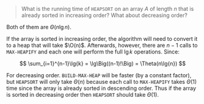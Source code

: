 > What is the running time of `HEAPSORT` on an array $A$ of length $n$ that is
> already sorted in increasing order? What about decreasing order?

Both of them are $\Theta(n\lg{n})$.

If the array is sorted in increasing order, the algorithm will need to convert
it to a heap that will take $\O(n)$. Afterwards, however, there are $n-1$ calls
to `MAX-HEAPIFY` and each one will perform the full $\lg{k}$ operations. Since:

$$ \sum_{i=1}^{n-1}\lg{k} = \lg\Big((n-1)!\Big) = \Theta(n\lg{n}) $$

For decreasing order. `BUILD-MAX-HEAP` will be faster (by a constant
factor), but `HEAPSORT` will only take $\Theta(n)$ because each call to
`MAX-HEAPIFY` takes $\Theta(1)$ time since the array is already sorted in
descending order. Thus if the array is sorted in decreasing order then
`HEAPSORT` should take $\Theta(1)$.
